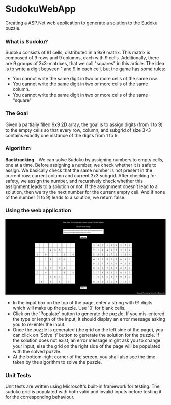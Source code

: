 # SudokuWebApp
Creating a ASP.Net web application to generate a solution to the Sudoku puzzle.

### What is Sudoku?
Sudoku consists of 81 cells, distributed in a 9x9 matrix. This matrix is composed of 9 rows and 9 columns, each with 9 cells. Additionally, there are 9 groups of 3x3-matrixes, that we call "squares" in this article. The idea is to write a digit between 1 and 9 in each cell, but the game has some rules:

* You cannot write the same digit in two or more cells of the same row.
* You cannot write the same digit in two or more cells of the same column.
* You cannot write the same digit in two or more cells of the same "square"

### The Goal
Given a partially filled 9x9 2D array, the goal is to assign digits (from 1 to 9) to the empty cells so that every row, column, and subgrid of size 3×3 contains exactly one instance of the digits from 1 to 9.

### Algorithm
**Backtracking** - We can solve Sudoku by assigning numbers to empty cells, one at a time. Before assigning a number, we check whether it is safe to assign. We basically check that the same number is not present in the current row, current column and current 3x3 subgrid. After checking for safety, we assign the number, and recursively check whether this assignment leads to a solution or not. If the assignment doesn’t lead to a solution, then we try the next number for the current empty cell. And if none of the number (1 to 9) leads to a solution, we return false.

### Using the web application

![SudokuWebApplication.png](https://github.com/msthakkar121/SudokuWebApp/blob/master/Images/SudokuWebApplication.png)

* In the input box on the top of the page, enter a string with 91 digits which will make up the puzzle. Use '0' for blank cells.
* Click on the 'Populate' button to generate the puzzle. If you mis-entered the type or length of the input, it should display an error message asking you to re-enter the input.
* Once the puzzle is generated (the grid on the left side of the page), you can click on 'Solve It' button to generate the solution for the puzzle. If the solution does not exist, an error message might ask you to change your input, else the grid on the right side of the page will be populated with the solved puzzle. 
* At the bottom-right corner of the screen, you shall also see the time taken by the algorithm to solve the puzzle. 

### Unit Tests

Unit tests are written using Microsoft's built-in framework for testing. The sudoku grid is populated with both valid and invalid inputs before testing it for the corresponding behaviour. 
